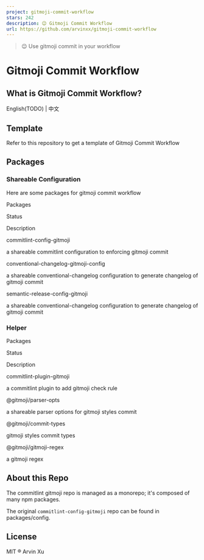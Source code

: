 ```yaml
---
project: gitmoji-commit-workflow
stars: 242
description: 😉 Gitmoji Commit Workflow
url: https://github.com/arvinxx/gitmoji-commit-workflow
---
```


> 😉 Use gitmoji commit in your workflow

Gitmoji Commit Workflow
=======================

What is Gitmoji Commit Workflow?
--------------------------------

English(TODO) | 中文

Template
--------

Refer to this repository to get a template of Gitmoji Commit Workflow

Packages
--------

### Shareable Configuration

Here are some packages for gitmoji commit workflow

Packages

Status

Description

commitlint-config-gitmoji

a shareable commitlint configuration to enforcing gitmoji commit

conventional-changelog-gitmoji-config

a shareable conventional-changelog configuration to generate changelog of gitmoji commit

semantic-release-config-gitmoji

a shareable conventional-changelog configuration to generate changelog of gitmoji commit

### Helper

Packages

Status

Description

commitlint-plugin-gitmoji

a commitlint plugin to add gitmoji check rule

@gitmoji/parser-opts

a shareable parser options for gitmoji styles commit

@gitmoji/commit-types

gitmoji styles commit types

@gitmoji/gitmoji-regex

a gitmoji regex

About this Repo
---------------

The commitlint gitmoji repo is managed as a monorepo; it's composed of many npm packages.

The original `commitlint-config-gitmoji` repo can be found in packages/config.

License
-------

MIT ® Arvin Xu
